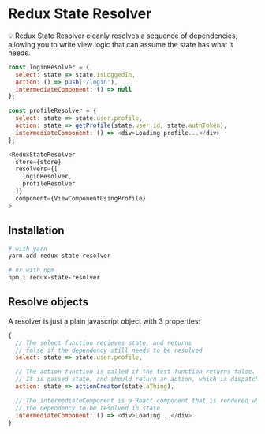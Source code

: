 # Redux State Resolver

💡 Redux State Resolver cleanly resolves a sequence of dependencies, allowing you to write view logic that can assume the state has what it needs.

```javascript
const loginResolver = {
  select: state => state.isLoggedIn,
  action: () => push('/login'),
  intermediateComponent: () => null
};

const profileResolver = {
  select: state => state.user.profile,
  action: state => getProfile(state.user.id, state.authToken),
  intermediateComponent: () => <div>Loading profile...</div>
};

<ReduxStateResolver
  store={store}
  resolvers={[
    loginResolver,
    profileResolver
  ]}
  component={ViewComponentUsingProfile}
>
```

## Installation

```bash
# with yarn
yarn add redux-state-resolver

# or with npm
npm i redux-state-resolver
```

## Resolve objects

A resolver is just a plain javascript object with 3 properties:

```javascript
{
  // The select function recieves state, and returns
  // false if the dependency still needs to be resolved
  select: state => state.user.profile,

  // The action function is called if the test function returns false.
  // It is passed state, and should return an action, which is dispatched.
  action: state => actionCreator(state.aThing),

  // The intermediateComponent is a React component that is rendered while waiting for
  // the dependency to be resolved in state.
  intermediateComponent: () => <div>Loading...</div>
}
```

